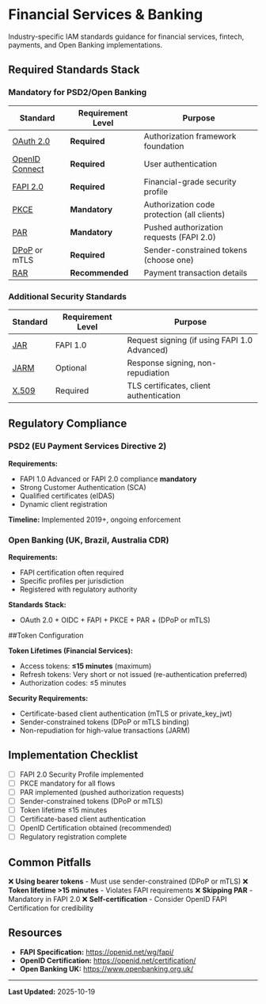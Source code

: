 # Financial Services & Banking

Industry-specific IAM standards guidance for financial services, fintech, payments, and Open Banking implementations.

## Required Standards Stack

### Mandatory for PSD2/Open Banking

| Standard | Requirement Level | Purpose |
|----------|-------------------|---------|
| [OAuth 2.0](../standards/oauth-2.0.md) | **Required** | Authorization framework foundation |
| [OpenID Connect](../standards/openid-connect.md) | **Required** | User authentication |
| [FAPI 2.0](../standards/fapi.md) | **Required** | Financial-grade security profile |
| [PKCE](../standards/pkce.md) | **Mandatory** | Authorization code protection (all clients) |
| [PAR](../standards/par.md) | **Mandatory** | Pushed authorization requests (FAPI 2.0) |
| [DPoP](../standards/dpop.md) or mTLS | **Required** | Sender-constrained tokens (choose one) |
| [RAR](../standards/rar.md) | **Recommended** | Payment transaction details |

### Additional Security Standards

| Standard | Requirement Level | Purpose |
|----------|-------------------|---------|
| [JAR](../standards/jar.md) | FAPI 1.0 | Request signing (if using FAPI 1.0 Advanced) |
| [JARM](../standards/jarm.md) | Optional | Response signing, non-repudiation |
| [X.509](../standards/x509.md) | Required | TLS certificates, client authentication |

## Regulatory Compliance

### PSD2 (EU Payment Services Directive 2)

**Requirements:**
- FAPI 1.0 Advanced or FAPI 2.0 compliance **mandatory**
- Strong Customer Authentication (SCA)
- Qualified certificates (eIDAS)
- Dynamic client registration

**Timeline:** Implemented 2019+, ongoing enforcement

### Open Banking (UK, Brazil, Australia CDR)

**Requirements:**
- FAPI certification often required
- Specific profiles per jurisdiction
- Registered with regulatory authority

**Standards Stack:**
- OAuth 2.0 + OIDC + FAPI + PKCE + PAR + (DPoP or mTLS)

##Token Configuration

**Token Lifetimes (Financial Services):**
- Access tokens: **≤15 minutes** (maximum)
- Refresh tokens: Very short or not issued (re-authentication preferred)
- Authorization codes: ≤5 minutes

**Security Requirements:**
- Certificate-based client authentication (mTLS or private_key_jwt)
- Sender-constrained tokens (DPoP or mTLS binding)
- Non-repudiation for high-value transactions (JARM)

## Implementation Checklist

- [ ] FAPI 2.0 Security Profile implemented
- [ ] PKCE mandatory for all flows
- [ ] PAR implemented (pushed authorization requests)
- [ ] Sender-constrained tokens (DPoP or mTLS)
- [ ] Token lifetime ≤15 minutes
- [ ] Certificate-based client authentication
- [ ] OpenID Certification obtained (recommended)
- [ ] Regulatory registration complete

## Common Pitfalls

❌ **Using bearer tokens** - Must use sender-constrained (DPoP or mTLS)
❌ **Token lifetime >15 minutes** - Violates FAPI requirements
❌ **Skipping PAR** - Mandatory in FAPI 2.0
❌ **Self-certification** - Consider OpenID FAPI Certification for credibility

## Resources

- **FAPI Specification:** https://openid.net/wg/fapi/
- **OpenID Certification:** https://openid.net/certification/
- **Open Banking UK:** https://www.openbanking.org.uk/

---

**Last Updated:** 2025-10-19
